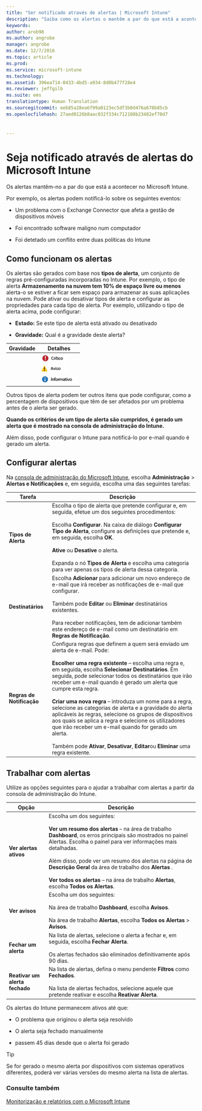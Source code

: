 ```yaml
---
title: "Ser notificado através de alertas | Microsoft Intune"
description: "Saiba como os alertas o mantêm a par do que está a acontecer no Microsoft Intune."
keywords: 
author: arob98
ms.author: angrobe
manager: angrobe
ms.date: 12/7/2016
ms.topic: article
ms.prod: 
ms.service: microsoft-intune
ms.technology: 
ms.assetid: 396ea714-0433-4bd5-a934-8d0b477f28e4
ms.reviewer: jeffgilb
ms.suite: ems
translationtype: Human Translation
ms.sourcegitcommit: eeb85a28ea6f99a0123ec5df3b0d476a678b85cb
ms.openlocfilehash: 27aed0126b8aac032f334c712108b23482ef70d7


---
```


# <a name="get-notified-by-microsoft-intune-alerts"></a>Seja notificado através de alertas do Microsoft Intune
Os alertas mantêm-no a par do que está a acontecer no Microsoft Intune.

Por exemplo, os alertas podem notificá-lo sobre os seguintes eventos:

-   Um problema com o Exchange Connector que afeta a gestão de dispositivos móveis

-   Foi encontrado software maligno num computador

-   Foi detetado um conflito entre duas políticas do Intune


## <a name="how-alerts-work"></a>Como funcionam os alertas
Os alertas são gerados com base nos **tipos de alerta**, um conjunto de regras pré-configuradas incorporadas no Intune. Por exemplo, o tipo de alerta **Armazenamento na nuvem tem 10% de espaço livre ou menos** alerta-o se estiver a ficar sem espaço para armazenar as suas aplicações na nuvem. Pode ativar ou desativar tipos de alerta e configurar as propriedades para cada tipo de alerta. Por exemplo, utilizando o tipo de alerta acima, pode configurar:

-   **Estado:** Se este tipo de alerta está ativado ou desativado

-   **Gravidade:** Qual é a gravidade deste alerta?


|Gravidade|Detalhes|
|--------|-------|
    |![Alerta crítico](../media/Critical-Alert.jpg)|Indica um problema grave que deve investigar logo que possível, por exemplo, quando tenha sido detetado software maligno num computador.|
    |![Alerta de aviso](../media/Warning-Alert.jpg)|Indica um problema que não é atualmente grave, mas pode tornar-se grave se não atuar, por exemplo, atualizações de segurança que aguardem instalação.|
    |![Alerta informativo](../media/Informational-Alert.jpg)|Indica informações que não são críticas para as suas operações, por exemplo, uma nova versão do Exchange Connector disponível.|

Outros tipos de alerta podem ter outros itens que pode configurar, como a percentagem de dispositivos que têm de ser afetados por um problema antes de o alerta ser gerado.

**Quando os critérios de um tipo de alerta são cumpridos, é gerado um alerta que é mostrado na consola de administração do Intune.**

Além disso, pode configurar o Intune para notificá-lo por e-mail quando é gerado um alerta.

## <a name="set-up-alerts"></a>Configurar alertas
Na [consola de administração do Microsoft Intune](https://manage.microsoft.com), escolha **Administração** &gt; **Alertas e Notificações** e, em seguida, escolha uma das seguintes tarefas:

|Tarefa|Descrição|
|--------|---------------|
|**Tipos de Alerta**|Escolha o tipo de alerta que pretende configurar e, em seguida, efetue um dos seguintes procedimentos:<br /><br />Escolha **Configurar**. Na caixa de diálogo **Configurar Tipo de Alerta**, configure as definições que pretende e, em seguida, escolha **OK**.<br /><br />**Ative** ou **Desative** o alerta.<br /><br />Expanda o nó **Tipos de Alerta** e escolha uma categoria para ver apenas os tipos de alerta dessa categoria.|
|**Destinatários**|Escolha **Adicionar** para adicionar um novo endereço de e-mail que irá receber as notificações de e-mail que configurar.<br /><br />Também pode **Editar** ou **Eliminar** destinatários existentes.<br /><br />Para receber notificações, tem de adicionar também este endereço de e-mail como um destinatário em **Regras de Notificação**.|
|**Regras de Notificação**|Configura regras que definem a quem será enviado um alerta de e-mail. Pode:<br /><br />**Escolher uma regra existente** – escolha uma regra e, em seguida, escolha **Selecionar Destinatários**. Em seguida, pode selecionar todos os destinatários que irão receber um e-mail quando é gerado um alerta que cumpre esta regra.<br /><br />**Criar uma nova regra** – introduza um nome para a regra, selecione as categorias de alerta e a gravidade do alerta aplicáveis às regras, selecione os grupos de dispositivos aos quais se aplica a regra e selecione os utilizadores que irão receber um e-mail quando for gerado um alerta.<br /><br />Também pode **Ativar**, **Desativar**, **Editar**ou **Eliminar** uma regra existente.|

## <a name="working-with-alerts"></a>Trabalhar com alertas
Utilize as opções seguintes para o ajudar a trabalhar com alertas a partir da consola de administração do Intune.

|Opção|Descrição|
|----------|---------------|
|**Ver alertas ativos**|Escolha um dos seguintes:<br /><br />**Ver um resumo dos alertas** – na área de trabalho **Dashboard**, os erros principais são mostrados no painel Alertas. Escolha o painel para ver informações mais detalhadas.<br /><br />Além disso, pode ver um resumo dos alertas na página de **Descrição Geral** da área de trabalho dos **Alertas** .<br /><br />**Ver todos os alertas** – na área de trabalho **Alertas**, escolha **Todos os Alertas**.|
|**Ver avisos**|Escolha um dos seguintes:<br /><br />Na área de trabalho **Dashboard**, escolha **Avisos**.<br /><br />Na área de trabalho **Alertas**, escolha **Todos os Alertas** &gt; **Avisos**.|
|**Fechar um alerta**|Na lista de alertas, selecione o alerta a fechar e, em seguida, escolha **Fechar Alerta**.<br /><br />Os alertas fechados são eliminados definitivamente após 90 dias.|
|**Reativar um alerta fechado**|Na lista de alertas, defina o menu pendente **Filtros** como **Fechados**.<br /><br />Na lista de alertas fechados, selecione aquele que pretende reativar e escolha **Reativar Alerta**.|
Os alertas do Intune permanecem ativos até que:

-   O problema que originou o alerta seja resolvido

-   O alerta seja fechado manualmente

-   passem 45 dias desde que o alerta foi gerado

> [!TIP]
> Se for gerado o mesmo alerta por dispositivos com sistemas operativos diferentes, poderá ver várias versões do mesmo alerta na lista de alertas.

### <a name="see-also"></a>Consulte também
[Monitorização e relatórios com o Microsoft Intune](monitoring-and-reports-with-microsoft-intune.md)



<!--HONumber=Dec16_HO2-->


